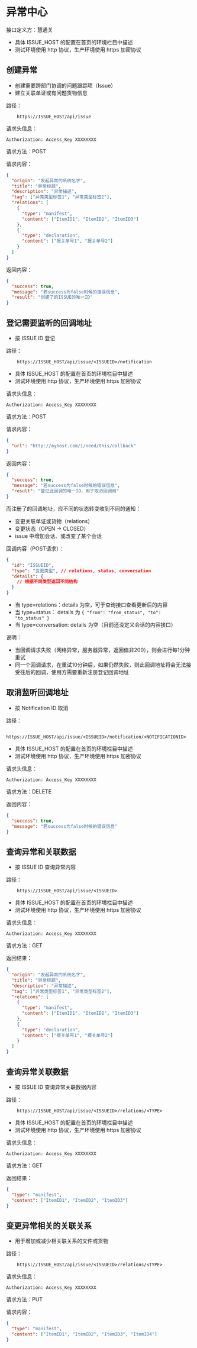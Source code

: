 # 异常中心

接口定义方：慧通关

- 具体 ISSUE_HOST 的配置在首页的环境栏目中描述
- 测试环境使用 http 协议，生产环境使用 https 加密协议

## 创建异常

- 创建需要跨部门协调的问题跟踪项（Issue）
- 建立关联单证或有问题货物信息

路径：

```
    https://ISSUE_HOST/api/issue
```

请求头信息：

```
Authorization: Access_Key XXXXXXXX
```

请求方法：POST

请求内容：

```json
{
  "origin": "发起异常的系统名字",
  "title": "异常标题",
  "description": "异常描述",
  "tag": ["异常类型标签1", "异常类型标签2"],
  "relations": [
    {
      "type": "manifest",
      "content": ["ItemID1", "ItemID2", "ItemID3"]
    },
    {
      "type": "declaration",
      "content": ["报关单号1", "报关单号2"]
    }
  ]
}
```

返回内容：

```json
{
  "success": true,
  "message": "若success为false时候的错误信息",
  "result": "创建了的ISSUE的唯一ID"
}
```

## 登记需要监听的回调地址

- 按 ISSUE ID 登记

路径：

```
    https://ISSUE_HOST/api/issue/<ISSUEID>/notification
```

- 具体 ISSUE_HOST 的配置在首页的环境栏目中描述
- 测试环境使用 http 协议，生产环境使用 https 加密协议

请求头信息：

```
Authorization: Access_Key XXXXXXXX
```

请求方法：POST

请求内容：

```json
{
  "url": "http://myhost.com/i/need/this/callback"
}
```

返回内容：

```json
{
  "success": true,
  "message": "若success为false时候的错误信息",
  "result": "登记此回调的唯一ID，用于取消回调用"
}
```

而注册了的回调地址，应不同的状态转变收到不同的通知：

- 变更关联单证或货物（relations）
- 变更状态（OPEN -> CLOSED）
- issue 中增加会话、或改变了某个会话

回调内容（POST请求）：

```json
{
  "id": "ISSUEID",
  "type": "变更类型", // relations, status, conversation
  "details": {
    // 根据不同类型返回不同结构
  }
}
```

- 当 type=relations：details 为空，可于查询接口查看更新后的内容
- 当 type=status： details 为 `{ "from": "from_status", "to": "to_status" }`
- 当 type=conversation: details 为空（目前还没定义会话的内容接口）

说明：
* 当回调请求失败（网络异常，服务器异常，返回值非200），则会进行每1分钟重试
* 同一个回调请求，在重试10分钟后，如果仍然失败，则此回调地址将会无法接受往后的回调，使用方需要重新注册登记回调地址

## 取消监听回调地址

- 按 Notification ID 取消

路径：

```
    https://ISSUE_HOST/api/issue/<ISSUEID>/notification/<NOTIFICATIONID>
```

- 具体 ISSUE_HOST 的配置在首页的环境栏目中描述
- 测试环境使用 http 协议，生产环境使用 https 加密协议

请求头信息：

```
Authorization: Access_Key XXXXXXXX
```

请求方法：DELETE

返回内容：

```json
{
  "success": true,
  "message": "若success为false时候的错误信息"
}
```

## 查询异常和关联数据

- 按 ISSUE ID 查询异常内容

路径：

```
    https://ISSUE_HOST/api/issue/<ISSUEID>
```

- 具体 ISSUE_HOST 的配置在首页的环境栏目中描述
- 测试环境使用 http 协议，生产环境使用 https 加密协议

请求头信息：

```
Authorization: Access_Key XXXXXXXX
```

请求方法：GET

返回结果：

```json
{
  "origin": "发起异常的系统名字",
  "title": "异常标题",
  "description": "异常描述",
  "tag": ["异常类型标签1", "异常类型标签2"],
  "relations": [
    {
      "type": "manifest",
      "content": ["ItemID1", "ItemID2", "ItemID3"]
    },
    {
      "type": "declaration",
      "content": ["报关单号1", "报关单号2"]
    }
  ]
}
```

## 查询异常关联数据

- 按 ISSUE ID 查询异常关联数据内容

路径：

```
    https://ISSUE_HOST/api/issue/<ISSUEID>/relations/<TYPE>
```

- 具体 ISSUE_HOST 的配置在首页的环境栏目中描述
- 测试环境使用 http 协议，生产环境使用 https 加密协议

请求头信息：

```
Authorization: Access_Key XXXXXXXX
```

请求方法：GET

返回结果：

```json
{
  "type": "manifest",
  "content": ["ItemID1", "ItemID2", "ItemID3"]
}
```

## 变更异常相关的关联关系

- 用于增加或减少相关联关系的文件或货物

路径：

```
    https://ISSUE_HOST/api/issue/<ISSUEID>/relations/<TYPE>
```

请求头信息：

```
Authorization: Access_Key XXXXXXXX
```

请求方法：PUT

请求内容：

```json
{
  "type": "manifest",
  "content": ["ItemID1", "ItemID2", "ItemID3", "ItemID4"]
}
```
